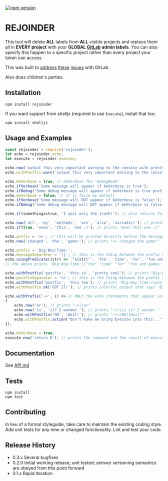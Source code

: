 [![npm version](https://badge.fury.io/js/gitlab-fix-labels.svg)](https://badge.fury.io/js/gitlab-fix-labels)

# REJOINDER

This tool will delete **ALL** labels from **ALL** visible projects and replace them all in **EVERY project** with your **GLOBAL [GitLab](https://gitlab.com) admin labels**. You can also specify this happen to a specific project rather than every project your token can access.

This was built to [address](https://gitlab.com/gitlab-org/gitlab-ce/issues/834) [these](https://gitlab.com/gitlab-org/gitlab-ce/issues/12707) [issues](https://github.com/clns/gitlab-cli/issues/13) with GitLab.

Also does children's parties.

## Installation

```shell
npm install rejoinder
```

If you want support from shelljs (required to use `Execute`), install that too:

```shell
npm install shelljs
```

## Usage and Examples

```javascript
const rejoinder = require('rejoinder');
let echo = rejoinder.echo;
let execute = rejoinder.execute;

echo.now('output this very important warning to the console with pretty colors'); // immediate output
echo.withPostfix.warn('output this very important warning to the console with pretty colors'); // colorful output prefixed with the string "WARN "

echo.beVerbose = true; // beVerbose fka "debugMode"
echo.ifVerbose('Some message will appear if beVerbose is true');
echo.ifDebug('Some debug message will appear if beVerbose is true prefixed with the string "DEBUG "');
echo.beVerbose = false; // it is false by default
echo.ifVerbose('Some message will NOT appear if beVerbose is false!');
echo.ifDebug('Some debug message will NOT appear if beVerbose is false!');

echo.if(somethingistrue, 'I spit only the truth!'); // also returns false if somethingistrue is false

echo.now('all', 'my', 'methods', 'are', 'also', 'variadic!'); // prints "all my methods are also variadic!"
echo.if(true, 'even', 'this', 'one :)'); // prints "even this one :)"

echo.prefix = '>>'; // this will be printed directly before the message every time
echo.now('changed', 'the', 'game!'); // prints ">> changed the game!"

echo.prefix = 'Big:Boy:Time:';
echo.messageSeparator = '||'; // this is the thing between the prefix and the message
echo.usingPredicate((str) => `"${str}"`, 'the', 'time', 'for', 'fun and games is', 'over!');
// the above prints `Big:Boy:Time:||"the" "time" "for" "fun and games is" "over!"`

echo.withPostfix('postfix', 'this is', 'pretty cool'); // prints "Big:Boy:Time::postfix||this is pretty cool"
echo.postfixSeparator = '<>'; // this is the thing between the prefix and the postfix. It goes `prefix + postfixsep + postfix + msgsep + message`
echo.withPostfix('postfix', 'this too'); // prints "Big:Boy:Time:<>postfix||this too"
echo.withPostfix.ok('GOT IT!'); // prints colorful output that says "Big:Boy:Time:<>OK||GOT IT!"

echo.withPrefix('~>', () => // ONLY the echo statements that appear inside of this function will have the aforesaid prefix
{
    echo.now('or'); // prints "~>||or"
    echo.now('is', 'it? I wonder.'); // prints "~>||is it? I wonder."
    echo.withPostfix('NO', 'Wait!'); // prints "~><>NO||Wait!"
    echo.withPostfix.action("Don't make me bring Execute into this..."); // prints colorful output "~><>ACTION||Don't make me bring Execute into this..."
});

echo.beVerbose = true;
execute.now('return 0'); // prints the command and the result of executing it thanks to echo.beVerbose! See API.md for more information on how this works
```

## Documentation
See [API.md](API.md)

## Tests

```
npm install
npm test
```

## Contributing

In lieu of a formal styleguide, take care to maintain the existing coding style.
Add unit tests for any new or changed functionality. Lint and test your code.

## Release History

* 0.3.x Several bugfixes
* 0.2.0 Initial working release; unit tested; semver versioning semantics are obeyed from this point forward
* 0.1.x Rapid iteration
